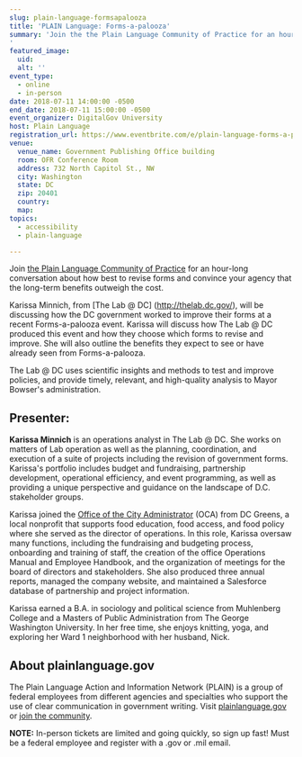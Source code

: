 ```yaml
---
slug: plain-language-formsapalooza
title: 'PLAIN Language: Forms-a-palooza'
summary: 'Join the the Plain Language Community of Practice for an hour-long conversation about how best to revise forms and convince your agency that the long-term benefits outweigh the cost&#46;
'
featured_image: 
  uid: 
  alt: ''
event_type: 
  - online
  - in-person
date: 2018-07-11 14:00:00 -0500
end_date: 2018-07-11 15:00:00 -0500
event_organizer: DigitalGov University
host: Plain Language
registration_url: https://www.eventbrite.com/e/plain-language-forms-a-palooza-registration-47482334942 
venue: 
  venue_name: Government Publishing Office building
  room: OFR Conference Room
  address: 732 North Capitol St., NW
  city: Washington
  state: DC
  zip: 20401
  country: 
  map: 
topics:
  - accessibility
  - plain-language

---
```


Join [the Plain Language Community of Practice](https://www.digitalgov.gov/communities/plain-language/) for an hour-long conversation about how best to revise forms and convince your agency that the long-term benefits outweigh the cost.

Karissa Minnich, from [The Lab @ DC] (http://thelab.dc.gov/), will be discussing how the DC government worked to improve their forms at a recent Forms-a-palooza event. Karissa will discuss how The Lab @ DC produced this event and how they choose which forms to revise and improve.  She will also outline the benefits they expect to see or have already seen from Forms-a-palooza. 

The Lab @ DC uses scientific insights and methods to test and improve policies, and provide timely, relevant, and high-quality analysis to Mayor Bowser's administration. 

## Presenter: 

**Karissa Minnich** is an operations analyst in The Lab @ DC. She works on matters of Lab operation as well as the planning, coordination, and execution of a suite of projects including the revision of government forms. Karissa's portfolio includes budget and fundraising, partnership development, operational efficiency, and event programming, as well as providing a unique perspective and guidance on the landscape of D.C. stakeholder groups.

Karissa joined the [Office of the City Administrator](https://oca.dc.gov/) (OCA) from DC Greens, a local nonprofit that supports food education, food access, and food policy where she served as the director of operations. In this role, Karissa oversaw many functions, including the fundraising and budgeting process, onboarding and training of staff, the creation of the office Operations Manual and Employee Handbook, and the organization of meetings for the board of directors and stakeholders. She also produced three annual reports, managed the company website, and maintained a Salesforce database of partnership and project information.

Karissa earned a B.A. in sociology and political science from Muhlenberg College and a Masters of Public Administration from The George Washington University. In her free time, she enjoys knitting, yoga, and exploring her Ward 1 neighborhood with her husband, Nick.

## About plainlanguage.gov 

The Plain Language Action and Information Network (PLAIN) is a group of federal employees from different agencies and specialties who support the use of clear communication in government writing. Visit [plainlanguage.gov](https://www.plainlanguage.gov/) or [join the community](https://www.digitalgov.gov/communities/plain-language/). 

**NOTE:** In-person tickets are limited and going quickly, so sign up fast! Must be a federal employee and register with a .gov or .mil email.

